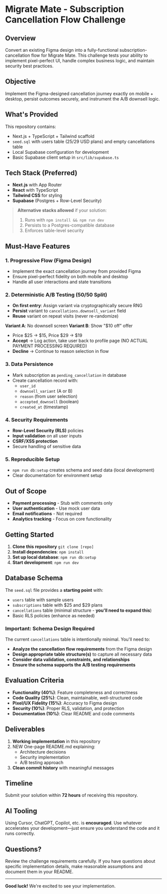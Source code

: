 # Migrate Mate - Subscription Cancellation Flow Challenge

## Overview

Convert an existing Figma design into a fully-functional subscription-cancellation flow for Migrate Mate. This challenge tests your ability to implement pixel-perfect UI, handle complex business logic, and maintain security best practices.

## Objective

Implement the Figma-designed cancellation journey exactly on mobile + desktop, persist outcomes securely, and instrument the A/B downsell logic.

## What's Provided

This repository contains:
- Next.js + TypeScript + Tailwind scaffold
- `seed.sql` with users table (25/29 USD plans) and empty cancellations table
- Local Supabase configuration for development
- Basic Supabase client setup in `src/lib/supabase.ts`

## Tech Stack (Preferred)

- **Next.js** with App Router
- **React** with TypeScript
- **Tailwind CSS** for styling
- **Supabase** (Postgres + Row-Level Security)

> **Alternative stacks allowed** if your solution:
> 1. Runs with `npm install && npm run dev`
> 2. Persists to a Postgres-compatible database
> 3. Enforces table-level security

## Must-Have Features

### 1. Progressive Flow (Figma Design)
- Implement the exact cancellation journey from provided Figma
- Ensure pixel-perfect fidelity on both mobile and desktop
- Handle all user interactions and state transitions

### 2. Deterministic A/B Testing (50/50 Split)
- **On first entry**: Assign variant via cryptographically secure RNG
- **Persist** variant to `cancellations.downsell_variant` field
- **Reuse** variant on repeat visits (never re-randomize)

**Variant A**: No downsell screen
**Variant B**: Show "$10 off" offer
- Price $25 → $15, Price $29 → $19
- **Accept** → Log action, take user back to profile page (NO ACTUAL PAYMENT PROCESSING REQUIRED)
- **Decline** → Continue to reason selection in flow

### 3. Data Persistence
- Mark subscription as `pending_cancellation` in database
- Create cancellation record with:
  - `user_id`
  - `downsell_variant` (A or B)
  - `reason` (from user selection)
  - `accepted_downsell` (boolean)
  - `created_at` (timestamp)

### 4. Security Requirements
- **Row-Level Security (RLS)** policies
- **Input validation** on all user inputs
- **CSRF/XSS protection**
- Secure handling of sensitive data

### 5. Reproducible Setup
- `npm run db:setup` creates schema and seed data (local development)
- Clear documentation for environment setup

## Out of Scope

- **Payment processing** - Stub with comments only
- **User authentication** - Use mock user data
- **Email notifications** - Not required
- **Analytics tracking** - Focus on core functionality

## Getting Started

1. **Clone this repository** `git clone [repo]`
2. **Install dependencies**: `npm install`
3. **Set up local database**: `npm run db:setup`
4. **Start development**: `npm run dev`

## Database Schema

The `seed.sql` file provides a **starting point** with:
- `users` table with sample users
- `subscriptions` table with $25 and $29 plans
- `cancellations` table (minimal structure - **you'll need to expand this**)
- Basic RLS policies (enhance as needed)

### Important: Schema Design Required

The current `cancellations` table is intentionally minimal. You'll need to:
- **Analyze the cancellation flow requirements** from the Figma design
- **Design appropriate table structure(s)** to capture all necessary data
- **Consider data validation, constraints, and relationships**
- **Ensure the schema supports the A/B testing requirements**

## Evaluation Criteria

- **Functionality (40%)**: Feature completeness and correctness
- **Code Quality (25%)**: Clean, maintainable, well-structured code
- **Pixel/UX Fidelity (15%)**: Accuracy to Figma design
- **Security (10%)**: Proper RLS, validation, and protection
- **Documentation (10%)**: Clear README and code comments

## Deliverables

1. **Working implementation** in this repository
2. NEW One-page README.md explaining:
   - Architecture decisions
   - Security implementation
   - A/B testing approach
3. **Clean commit history** with meaningful messages

## Timeline

Submit your solution within **72 hours** of receiving this repository.

## AI Tooling

Using Cursor, ChatGPT, Copilot, etc. is **encouraged**. Use whatever accelerates your development—just ensure you understand the code and it runs correctly.

## Questions?

Review the challenge requirements carefully. If you have questions about specific implementation details, make reasonable assumptions and document them in your README.

---

**Good luck!** We're excited to see your implementation.
